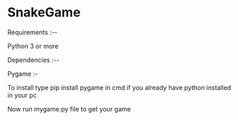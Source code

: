 # SnakeGame
 
Requirements :--

Python 3 or more

Dependencies :--

Pygame :- 

To install type pip install pygame in cmd if you already have python installed in your pc

Now run mygame.py file to get your game
